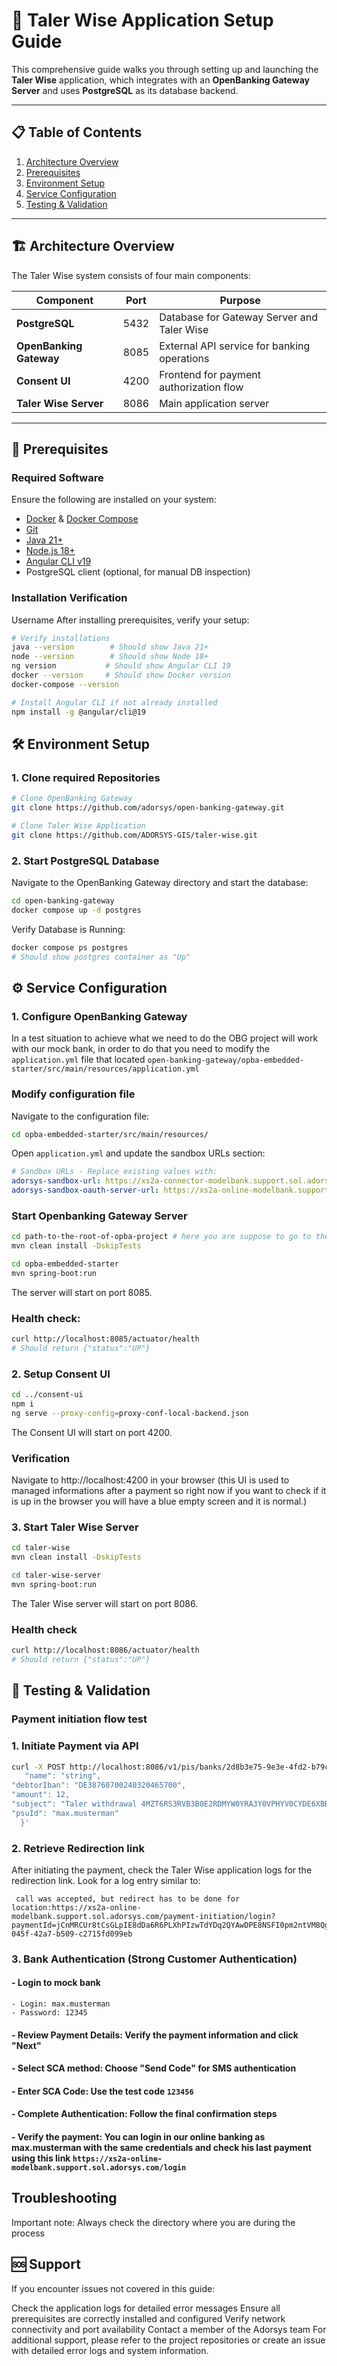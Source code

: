 # 🚀 Taler Wise Application Setup Guide

This comprehensive guide walks you through setting up and launching the **Taler Wise** application, which integrates with an **OpenBanking Gateway Server** and uses **PostgreSQL** as its database backend.

---

## 📋 Table of Contents

1. [Architecture Overview](#architecture-overview)
2. [Prerequisites](#prerequisites)
3. [Environment Setup](#environment-setup)
4. [Service Configuration](#service-configuration)
5. [Testing & Validation](#testing--validation)

---

## 🏗️ Architecture Overview

The Taler Wise system consists of four main components:

| Component | Port | Purpose |
|-----------|------|---------|
| **PostgreSQL** | 5432 | Database for Gateway Server and Taler Wise |
| **OpenBanking Gateway** | 8085 | External API service for banking operations |
| **Consent UI** | 4200 | Frontend for payment authorization flow |
| **Taler Wise Server** | 8086 | Main application server |

---

## 🧱 Prerequisites

### Required Software

Ensure the following are installed on your system:

- [Docker](https://www.docker.com/) & [Docker Compose](https://docs.docker.com/compose/)
- [Git](https://git-scm.com/)
- [Java 21+](https://adoptium.net/)
- [Node.js 18+](https://nodejs.org/)
- [Angular CLI v19](https://angular.io/cli)
- PostgreSQL client (optional, for manual DB inspection)

### Installation Verification
Username
After installing prerequisites, verify your setup:

```bash
# Verify installations
java --version        # Should show Java 21+
node --version        # Should show Node 18+
ng version           # Should show Angular CLI 19
docker --version     # Should show Docker version
docker-compose --version

# Install Angular CLI if not already installed
npm install -g @angular/cli@19
```

## 🛠️ Environment Setup

### 1. Clone required Repositories

```bash
# Clone OpenBanking Gateway
git clone https://github.com/adorsys/open-banking-gateway.git

# Clone Taler Wise Application
git clone https://github.com/ADORSYS-GIS/taler-wise.git
```

### 2. Start PostgreSQL Database

Navigate to the OpenBanking Gateway directory and start the database:

```bash
cd open-banking-gateway
docker compose up -d postgres
```

Verify Database is Running:
```bash
docker compose ps postgres
# Should show postgres container as "Up"
```
## ⚙️ Service Configuration

### 1. Configure OpenBanking Gateway

In a test situation to achieve what we need to do the OBG project will work with our mock bank, in order to do that you need to modify the ``application.yml`` file that located ``open-banking-gateway/opba-embedded-starter/src/main/resources/application.yml``

### Modify configuration file
Navigate to the configuration file:
```bash
cd opba-embedded-starter/src/main/resources/
```
Open ``application.yml`` and update the sandbox URLs section:

```yaml
# Sandbox URLs - Replace existing values with:
adorsys-sandbox-url: https://xs2a-connector-modelbank.support.sol.adorsys.com/
adorsys-sandbox-oauth-server-url: https://xs2a-online-modelbank.support.sol.adorsys.com/
```

### Start Openbanking Gateway Server

```bash
cd path-to-the-root-of-opba-project # here you are suppose to go to the root directory
mvn clean install -DskipTests
```

```bash
cd opba-embedded-starter
mvn spring-boot:run
```
The server will start on port 8085.

### Health check:

```bash
curl http://localhost:8085/actuator/health
# Should return {"status":"UP"}
```

### 2. Setup Consent UI
```bash
cd ../consent-ui
npm i
ng serve --proxy-config=proxy-conf-local-backend.json
```
The Consent UI will start on port 4200.
### Verification
Navigate to http://localhost:4200 in your browser (this UI is used to managed informations after a payment so right now if you want to check if it is up in the browser you will have a blue empty screen and it is normal.)

### 3. Start Taler Wise Server

```bash
cd taler-wise 
mvn clean install -DskipTests
```
```bash
cd taler-wise-server
mvn spring-boot:run
```
The Taler Wise server will start on port 8086.

### Health check
```bash
curl http://localhost:8086/actuator/health
# Should return {"status":"UP"}
```

## 🧪 Testing & Validation

### Payment initiation flow test

### 1. Initiate Payment via API

```bash
curl -X POST http://localhost:8086/v1/pis/banks/2d8b3e75-9e3e-4fd2-b79c-063556ad9ecc/accounts/DE38760700240320465700/orchestrated/payments/single   -H "Content-Type: application/json"   -H "X-Request-ID: $(uuidgen)"   -H "Fintech-Redirect-URL-OK: http://localhost:4200/success"   -H "Fintech-Redirect-URL-NOK: http://localhost:4200/error"   -d '{
   "name": "string",
"debtorIban": "DE38760700240320465700",
"amount": 12,
"subject": "Taler withdrawal 4MZT6RS3RVB3B0E2RDMYW0YRA3Y0VPHYV0CYDE6XBB0YMPFXCEG0",
"psuId": "max.musterman"
  }'
```

### 2. Retrieve Redirection link

After initiating the payment, check the Taler Wise application logs for the redirection link. Look for a log entry similar to:

```text
 call was accepted, but redirect has to be done for location:https://xs2a-online-modelbank.support.sol.adorsys.com/payment-initiation/login?paymentId=jCnMRCUr8tCsGLpIE8dDa6R6PLXhPIzwTdYDq2QYAwDPE8NSFI0pm2ntVM8Qgx_0cgftJbETkzvNvu5mZQqWcA==_=_psGLvQpt9Q&redirectId=4a71ef14-045f-42a7-b509-c2715fd099eb
```
### 3.  Bank Authentication (Strong Customer Authentication)

#### - Login to mock bank
    - Login: max.musterman
    - Password: 12345

#### - Review Payment Details: Verify the payment information and click "Next"
#### - Select SCA method: Choose "Send Code" for SMS authentication
#### - Enter SCA Code: Use the test code ``123456``
#### - Complete Authentication: Follow the final confirmation steps
#### - Verify the payment: You can login in our online banking as max.musterman with the same credentials and check his last payment using this link ``https://xs2a-online-modelbank.support.sol.adorsys.com/login``

## Troubleshooting
Important note: Always check the directory where you are during the process

## 🆘 Support

If you encounter issues not covered in this guide:

Check the application logs for detailed error messages
Ensure all prerequisites are correctly installed and configured
Verify network connectivity and port availability
Contact a member of the Adorsys team
For additional support, please refer to the project repositories or create an issue with detailed error logs and system information.